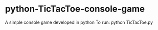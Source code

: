 # python-TicTacToe-console-game
A simple console game developed in python
To run:
  python TicTacToe.py
